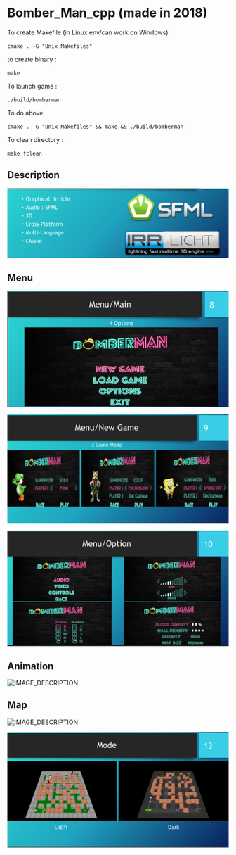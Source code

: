 # Bomber_Man_cpp (made in 2018)

To create Makefile (in Linux env/can work on Windows):

    cmake . -G "Unix Makefiles"

to create binary :

    make

To launch game :

    ./build/bomberman

To do above

    cmake . -G "Unix Makefiles" && make && ./build/bomberman

To clean directory :

    make fclean

## Description
![IMAGE_DESCRIPTION](img/description.png)

## Menu
![IMAGE_DESCRIPTION](img/menu.png)

![IMAGE_DESCRIPTION](img/menu_2.png)

![IMAGE_DESCRIPTION](img/menu_3.png)

## Animation
![IMAGE_DESCRIPTION](img/animation.png)

## Map
![IMAGE_DESCRIPTION](img/map.png)

![IMAGE_DESCRIPTION](img/map_2.png)

